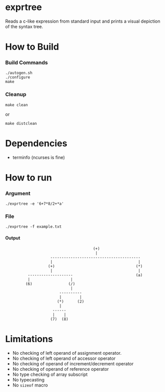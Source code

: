 # exprtree #

Reads a c-like expression from standard input and prints a visual depiction of
the syntax tree.


# How to Build #

### Build Commands ###

	./autogen.sh
	./configure
	make


### Cleanup ###

	make clean

or

	make distclean


# Dependencies #
* terminfo (ncurses is fine)


# How to run #
### Argument ###

	./exprtree -e '6+7*8/2+*a'


### File ###

	./exprtree -f example.txt


#### Output ####

	                                       (+)
	                                        |
	                    ----------------------------------------
	                    |                                      |
	                   (+)                                    (*)
	                    |                                      |
	          --------------------                            (a)
	          |                  |
	         (6)                (/)
	                             |
	                        ----------
	                        |        |
	                       (*)      (2)
	                        |
	                     ------
	                     |    |
	                    (7)  (8)


# Limitations #

* No checking of left operand of assignment operator.
* No checking of left operand of accessor operator
* No checking of operand of increment/decrement operator
* No checking of operand of reference operator
* No type checking of array subscript
* No typecasting
* No `sizeof` macro

